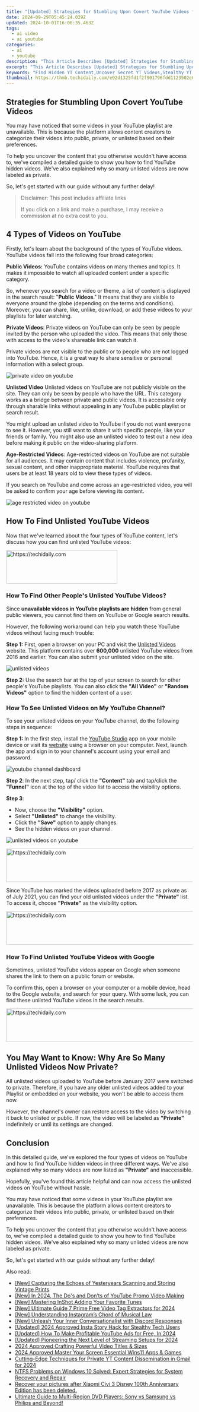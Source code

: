 ```yaml
---
title: "[Updated] Strategies for Stumbling Upon Covert YouTube Videos for 2024"
date: 2024-09-29T05:45:24.039Z
updated: 2024-10-01T16:06:35.463Z
tags:
  - ai video
  - ai youtube
categories:
  - ai
  - youtube
description: "This Article Describes [Updated] Strategies for Stumbling Upon Covert YouTube Videos for 2024"
excerpt: "This Article Describes [Updated] Strategies for Stumbling Upon Covert YouTube Videos for 2024"
keywords: "Find Hidden YT Content,Uncover Secret YT Videos,Stealthy YT Video Discovery,Elusive YouTube Vids Exposure,Covert YT Videos Access,Obscured YT Video Locator,Intrigue in Hidden YouTube"
thumbnail: https://thmb.techidaily.com/e92d1325fd1f2f901796fdd1123502e68b5122756c762090fd4b289d5054368b.jpg
---
```


## Strategies for Stumbling Upon Covert YouTube Videos

You may have noticed that some videos in your YouTube playlist are unavailable. This is because the platform allows content creators to categorize their videos into public, private, or unlisted based on their preferences.

To help you uncover the content that you otherwise wouldn't have access to, we've compiled a detailed guide to show you how to find YouTube hidden videos. We've also explained why so many unlisted videos are now labeled as private.

So, let's get started with our guide without any further delay!

>  Disclaimer: This post includes affiliate links
>
>  If you click on a link and make a purchase, I may receive a commission at no extra cost to you.
>

## 4 Types of Videos on YouTube

Firstly, let's learn about the background of the types of YouTube videos. YouTube videos fall into the following four broad categories:

**Public Videos:** YouTube contains videos on many themes and topics. It makes it impossible to watch all uploaded content under a specific category.

So, whenever you search for a video or theme, a list of content is displayed in the search result: "**Public** **Videos**." It means that they are visible to everyone around the globe (depending on the terms and conditions). Moreover, you can share, like, unlike, download, or add these videos to your playlists for later watching.

**Private Videos**: Private videos on YouTube can only be seen by people invited by the person who uploaded the video. This means that only those with access to the video's shareable link can watch it.

Private videos are not visible to the public or to people who are not logged into YouTube. Hence, it is a great way to share sensitive or personal information with a select group.

![private video on youtube](https://images.wondershare.com/filmora/article-images/private-video-on-youtube.png)

**Unlisted Video** Unlisted videos on YouTube are not publicly visible on the site. They can only be seen by people who have the URL. This category works as a bridge between private and public videos. It is accessible only through sharable links without appealing in any YouTube public playlist or search result.

You might upload an unlisted video to YouTube if you do not want everyone to see it. However, you still want to share it with specific people, like your friends or family. You might also use an unlisted video to test out a new idea before making it public on the video-sharing platform.

**Age-Restricted Videos**: Age-restricted videos on YouTube are not suitable for all audiences. It may contain content that includes violence, profanity, sexual content, and other inappropriate material. YouTube requires that users be at least 18 years old to view these types of videos.

If you search on YouTube and come across an age-restricted video, you will be asked to confirm your age before viewing its content.

![age restricted video on youtube](https://images.wondershare.com/filmora/article-images/age-restricted-videos-on-youtube.png)

## How To Find Unlisted YouTube Videos

Now that we've learned about the four types of YouTube content, let's discuss how you can find unlisted YouTube videos:

<!-- affiliate ads begin -->
<a href="https://aligracehair.sjv.io/c/5597632/1886044/19272" target="_top" id="1886044">
  <img src="//a.impactradius-go.com/display-ad/19272-1886044" border="0" alt="https://techidaily.com" width="300" height="90"/>
</a>
<img height="0" width="0" src="https://aligracehair.sjv.io/i/5597632/1886044/19272" style="position:absolute;visibility:hidden;" border="0" />
<!-- affiliate ads end -->

### How To Find Other People's Unlisted YouTube Videos?

Since **unavailable videos in YouTube playlists are hidden** from general public viewers, you cannot find them on YouTube or Google search results.

However, the following workaround can help you watch these YouTube videos without facing much trouble:

**Step 1:** First, open a browser on your PC and visit the [Unlisted Videos](https://unlistedvideos.com/) website. This platform contains over **600,000** unlisted YouTube videos from 2016 and earlier. You can also submit your unlisted video on the site.

![unlisted videos](https://images.wondershare.com/filmora/article-images/using-the-unlisted-videos-website-to-see-hidden-videos.png)

**Step 2:** Use the search bar at the top of your screen to search for other people's YouTube playlists. You can also click the **"All Video"** or **"Random Videos"** option to find the hidden content of a user.

### How To See Unlisted Videos on My YouTube Channel?

To see your unlisted videos on your YouTube channel, do the following steps in sequence:

**Step 1:** In the first step, install the [YouTube Studio](https://play.google.com/store/apps/details?id=com.google.android.apps.youtube.creator&hl=en&gl=US) app on your mobile device or visit its [website](https://studio.youtube.com/) using a browser on your computer. Next, launch the app and sign in to your channel's account using your email and password.

![youtube channel dashboard](https://images.wondershare.com/filmora/article-images/accessing-youtube-studio-to-see-unlisted-videos.png)

**Step 2**: In the next step, tap/ click the **"Content"** tab and tap/click the **"Funnel"** icon at the top of the video list to access the visibility options.

**Step 3**:

* Now, choose the **"Visibility"** option.
* Select **"Unlisted"** to change the visibility.
* Click the **"Save"** option to apply changes.
* See the hidden videos on your channel.

![unlisted videos on youtube](https://images.wondershare.com/filmora/article-images/changing-videos-visibility-to-see-unlisted-videos-on-youtube.png)

<!-- affiliate ads begin -->
<a href="https://appsumo.8odi.net/c/5597632/2144298/7443" target="_top" id="2144298">
  <img src="//a.impactradius-go.com/display-ad/7443-2144298" border="0" alt="https://techidaily.com" width="728" height="90"/>
</a>
<img height="0" width="0" src="https://appsumo.8odi.net/i/5597632/2144298/7443" style="position:absolute;visibility:hidden;" border="0" />
<!-- affiliate ads end -->

Since YouTube has marked the videos uploaded before 2017 as private as of July 2021, you can find your old unlisted videos under the **"Private"** list. To access it, choose **"Private"** as the visibility option.

<!-- affiliate ads begin -->
<a href="https://wigfever.sjv.io/c/5597632/2014854/22899" target="_top" id="2014854">
  <img src="//a.impactradius-go.com/display-ad/22899-2014854" border="0" alt="https://techidaily.com" width="728" height="90"/>
</a>
<img height="0" width="0" src="https://wigfever.sjv.io/i/5597632/2014854/22899" style="position:absolute;visibility:hidden;" border="0" />
<!-- affiliate ads end -->

### How To Find Unlisted YouTube Videos with Google

Sometimes, unlisted YouTube videos appear on Google when someone shares the link to them on a public forum or website.

To confirm this, open a browser on your computer or a mobile device, head to the Google website, and search for your query. With some luck, you can find these unlisted YouTube videos in the search results.

<!-- affiliate ads begin -->
<a href="https://laganoo.pxf.io/c/5597632/1657400/16446" target="_top" id="1657400">
  <img src="//a.impactradius-go.com/display-ad/16446-1657400" border="0" alt="https://techidaily.com" width="728" height="90"/>
</a>
<img height="0" width="0" src="https://laganoo.pxf.io/i/5597632/1657400/16446" style="position:absolute;visibility:hidden;" border="0" />
<!-- affiliate ads end -->

## You May Want to Know: Why Are So Many Unlisted Videos Now Private?

All unlisted videos uploaded to YouTube before January 2017 were switched to private. Therefore, if you have any older unlisted videos added to your Playlist or embedded on your website, you won't be able to access them now.

However, the channel's owner can restore access to the video by switching it back to unlisted or public. If now, the video will be labeled as **"Private"** indefinitely or until its settings are changed.

## Conclusion

In this detailed guide, we've explored the four types of videos on YouTube and how to find YouTube hidden videos in three different ways. We've also explained why so many videos are now listed as **"Private"** and inaccessible.

Hopefully, you've found this article helpful and can now access the unlisted videos on YouTube without hassle.

You may have noticed that some videos in your YouTube playlist are unavailable. This is because the platform allows content creators to categorize their videos into public, private, or unlisted based on their preferences.

To help you uncover the content that you otherwise wouldn't have access to, we've compiled a detailed guide to show you how to find YouTube hidden videos. We've also explained why so many unlisted videos are now labeled as private.

So, let's get started with our guide without any further delay!

<ins class="adsbygoogle"
     style="display:block"
     data-ad-format="autorelaxed"
     data-ad-client="ca-pub-7571918770474297"
     data-ad-slot="1223367746"></ins>

<ins class="adsbygoogle"
     style="display:block"
     data-ad-client="ca-pub-7571918770474297"
     data-ad-slot="8358498916"
     data-ad-format="auto"
     data-full-width-responsive="true"></ins>

<span class="atpl-alsoreadstyle">Also read:</span>
<div><ul>
<li><a href="https://article-helps.techidaily.com/new-capturing-the-echoes-of-yesteryears-scanning-and-storing-vintage-prints/"><u>[New] Capturing the Echoes of Yesteryears Scanning and Storing Vintage Prints</u></a></li>
<li><a href="https://youtube-webster.techidaily.com/n-2024-the-dos-and-donts-of-youtube-promo-video-making/"><u>[New] In 2024, The Do's and Don’ts of YouTube Promo Video Making</u></a></li>
<li><a href="https://extra-guidance.techidaily.com/new-mastering-inshot-adding-your-favorite-tunes/"><u>[New] Mastering InShot Adding Your Favorite Tunes</u></a></li>
<li><a href="https://youtube-webster.techidaily.com/ltimate-guide-7-prime-free-video-tag-extractors-for-2024/"><u>[New] Ultimate Guide 7 Prime Free Video Tag Extractors for 2024</u></a></li>
<li><a href="https://instagram-clips.techidaily.com/new-understanding-instagrams-chord-of-musical-law/"><u>[New] Understanding Instagram’s Chord of Musical Law</u></a></li>
<li><a href="https://discord-videos.techidaily.com/new-unleash-your-inner-conversationalist-with-discord-responses/"><u>[New] Unleash Your Inner Conversationalist with Discord Responses</u></a></li>
<li><a href="https://instagram-videos.techidaily.com/updated-2024-approved-insta-story-hack-for-stealthy-tech-users/"><u>[Updated] 2024 Approved Insta Story Hack for Stealthy Tech Users</u></a></li>
<li><a href="https://youtube-webster.techidaily.com/ed-how-to-make-profitable-youtube-ads-for-free-in-2024/"><u>[Updated] How To Make Profitable YouTube Ads for Free, In 2024</u></a></li>
<li><a href="https://youtube-webster.techidaily.com/ed-pioneering-the-next-level-of-streaming-setups-for-2024/"><u>[Updated] Pioneering the Next Level of Streaming Setups for 2024</u></a></li>
<li><a href="https://youtube-webster.techidaily.com/approved-crafting-powerful-video-titles-and-sizes/"><u>2024 Approved Crafting Powerful Video Titles & Sizes</u></a></li>
<li><a href="https://extra-support.techidaily.com/2024-approved-master-your-screen-essential-wins11-apps-and-games/"><u>2024 Approved Master Your Screen Essential Wins11 Apps & Games</u></a></li>
<li><a href="https://youtube-webster.techidaily.com/ng-edge-techniques-for-private-yt-content-dissemination-in-gmail-for-2024/"><u>Cutting-Edge Techniques for Private YT Content Dissemination in Gmail for 2024</u></a></li>
<li><a href="https://blue-screen-error.techidaily.com/ntfs-problems-on-windows-10-solved-expert-strategies-for-system-recovery-and-repair/"><u>NTFS Problems on Windows 10 Solved: Expert Strategies for System Recovery and Repair</u></a></li>
<li><a href="https://review-topics.techidaily.com/recover-your-pictures-after-xiaomi-civi-3-disney-100th-anniversary-edition-has-been-deleted-by-fonelab-android-recover-pictures/"><u>Recover your pictures after Xiaomi Civi 3 Disney 100th Anniversary Edition has been deleted.</u></a></li>
<li><a href="https://media-tips.techidaily.com/ultimate-guide-to-multi-region-dvd-players-sony-vs-samsung-vs-philips-and-beyond/"><u>Ultimate Guide to Multi-Region DVD Players: Sony vs Samsung vs Philips and Beyond!</u></a></li>
</ul></div>

